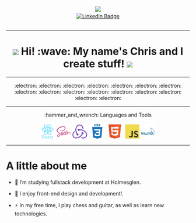 <div id="header" align="center">
  <img src="https://media.giphy.com/media/doXBzUFJRxpaUbuaqz/giphy.gif" width="600"/>
</div>
<div id="badges" align="center">
  <a href="https://www.linkedin.com/in/chris-andrews-0866a0233/">
    <img src="https://img.shields.io/badge/LinkedIn-blue?style=for-the-badge&logo=linkedin&logoColor=white" alt="LinkedIn Badge"/>
  </a>
  <!--- Add this back in once the final site is live
  <a>
  <img src="https://img.shields.io/badge/-Portfolio-brightgreen?style=for-the-badge&logo=appveyor"  height="28" alt="Portfolio"/>
  </a> -->
</div>

<div align="center">
  <img src="https://komarev.com/ghpvc/?username=ChrisAndrewsDev&style=flat-square&color=blue" alt=""/>
</div>


---
<div align="center">
  <h1><img src="https://media.giphy.com/media/lRLzrbhmh5pFf4jOga/giphy.gif" width="60"> Hi! :wave: My name's Chris</span> and I create stuff! <img src="https://media.giphy.com/media/lRLzrbhmh5pFf4jOga/giphy.gif" width="60"></h1>
</div>

  
  ---
  <div align="center">
  :electron:
  :electron:
  :electron:
  :electron:
  :electron:
  :electron:
  :electron:
  :electron:
  :electron:
  :electron:
  :electron:
  :electron:
  :electron:
  :electron:
  :electron:
  :electron:
  
  
</div>
 
  
  ---

<div align="center" mt="2">
 :hammer_and_wrench: Languages and Tools
  <br>
  </br>
</div>

<div align="center">
  <img src="https://github.com/devicons/devicon/blob/master/icons/react/react-original-wordmark.svg" title="React" alt="React" width="40" height="40"/>
  <img src="https://raw.githubusercontent.com/devicons/devicon/1119b9f84c0290e0f0b38982099a2bd027a48bf1/icons/sass/sass-original.svg" title="Sass" alt="Sass" width="40" height="40"/>
  <img src="https://github.com/devicons/devicon/blob/master/icons/redux/redux-original.svg" title="Redux" alt="Redux " width="40" height="40"/>&nbsp;
  <img src="https://github.com/devicons/devicon/blob/master/icons/css3/css3-plain-wordmark.svg"  title="CSS3" alt="CSS" width="40" height="40"/>&nbsp;
  <img src="https://github.com/devicons/devicon/blob/master/icons/html5/html5-original.svg" title="HTML5" alt="HTML" width="40" height="40"/>&nbsp;
  <img src="https://github.com/devicons/devicon/blob/master/icons/javascript/javascript-original.svg" title="JavaScript" alt="JavaScript" width="40" height="40"/>
  <img src="https://raw.githubusercontent.com/devicons/devicon/1119b9f84c0290e0f0b38982099a2bd027a48bf1/icons/mysql/mysql-plain-wordmark.svg" title="SQL **alt="SQL" width="40" height="40"/>
</div>

---

# A little about me

- :telescope: I’m studying fullstack development at Holmesglen.

- :seedling: I enjoy front-end design and development!.

- :zap: In my free time, I play chess and guitar, as well as learn new technologies.
